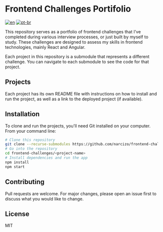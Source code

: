 # Frontend Challenges Portifolio

[![en](https://img.shields.io/badge/lang-en-red.svg)](https://github.com/narcizo/frontend-challenges/blob/master/README.md)
[![pt-br](https://img.shields.io/badge/lang-pt--br-green.svg)](https://github.com/narcizo/frontend-challenges/blob/master/README.pt-br.md)

This repository serves as a portfolio of frontend challenges that I've completed during various interview processes, or just built by myself to study. These challenges are designed to assess my skills in frontend technologies, mainly React and Angular.

Each project in this repository is a submodule that represents a different challenge. You can navigate to each submodule to see the code for that project.

## Projects

Each project has its own README file with instructions on how to install and run the project, as well as a link to the deployed project (if available).

## Installation

To clone and run the projects, you'll need Git installed on your computer. From your command line:

```bash
# Clone this repository
git clone --recurse-submodules https://github.com/narcizo/frontend-challenges.git
# Go into the repository
cd frontend-challenges/<project-name>
# Install dependencies and run the app
npm install
npm start
```

## Contributing
Pull requests are welcome. For major changes, please open an issue first to discuss what you would like to change.

## License
MIT